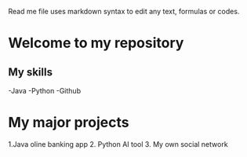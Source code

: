 Read me file uses markdown syntax to edit any text, formulas or codes.

# Welcome to my repository

## My skills
-Java
-Python
-Github

# My major projects
1.Java oline banking app
2. Python AI tool
3. My own social network

